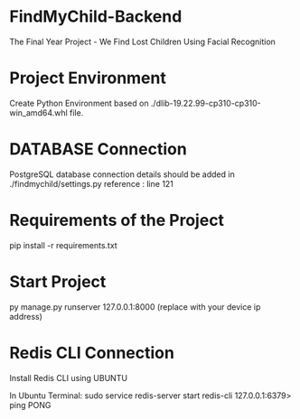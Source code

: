 # FindMyChild-Backend

The Final Year Project - We Find Lost Children Using Facial Recognition

# Project Environment

Create Python Environment based on ./dlib-19.22.99-cp310-cp310-win_amd64.whl file.

# DATABASE Connection

PostgreSQL database connection details should be added in ./findmychild/settings.py
reference : line 121

# Requirements of the Project

pip install -r requirements.txt

# Start Project

py manage.py runserver 127.0.0.1:8000 (replace with your device ip address)

# Redis CLI Connection

Install Redis CLI using UBUNTU

In Ubuntu Terminal:
sudo service redis-server start
redis-cli
127.0.0.1:6379> ping
PONG
